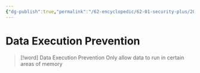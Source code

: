 ```yaml
---
{"dg-publish":true,"permalink":"/62-encyclopedic/62-01-security-plus/20220603112648-data-execution-prevention/","dgHomeLink":true,"dgPassFrontmatter":false}
---
```



# Data Execution Prevention

>[!word] Data Execution Prevention
> Only allow data to run in certain areas of memory 
